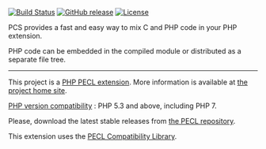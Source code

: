 [![Build Status](https://travis-ci.org/flaupretre/pecl-pcs.svg?branch=master)](https://travis-ci.org/flaupretre/pecl-pcs)
[![GitHub release](https://img.shields.io/github/release/flaupretre/pecl-pcs.svg)](https://pecl.php.net/package/pcs)
[![License](https://img.shields.io/badge/License-PHP-blue.svg)](http://php.net/license/3_01.txt)

PCS provides a fast and easy way to mix C and PHP code in your PHP extension.

PHP code can be embedded in the compiled module or distributed as a separate file tree.

----

This project is a [PHP PECL extension](http://pecl.php.net/package/pcs "PHP PECL extension"). More information is available at [the project home site](http://pcs.tekwire.net).


<u>PHP version compatibility</u> : PHP 5.3 and above, including PHP 7.

Please, download the latest stable releases from [the PECL repository](https://pecl.php.net/package/pcs).

This extension uses the [PECL Compatibility Library](https://github.com/flaupretre/pecl-compat).
